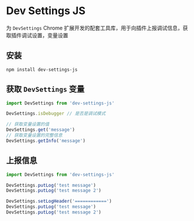 # Dev Settings JS

为 `DevSettings` Chrome 扩展开发的配套工具库，用于向插件上报调试信息，获取插件调试设置，变量设置

## 安装

```
npm install dev-settings-js
```

## 获取 `DevSettings` 变量

```ts
import DevSettings from 'dev-settings-js'

DevSettings.isDebugger // 是否是调试模式

// 获取变量设置的值
DevSettings.get('message')
// 获取变量设置的完整信息
DevSettings.getInfo('message')
```

## 上报信息

```ts
import DevSettings from 'dev-settings-js'

DevSettings.putLog('test message')
DevSettings.putLog('test message 2')

DevSettings.setLogHeader('============')
DevSettings.putLog('test message')
DevSettings.putLog('test message 2')
```